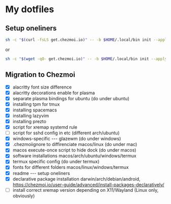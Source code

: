 # My dotfiles

## Setup oneliners

```bash
sh -c "$(curl -fsLS get.chezmoi.io)" -- -b $HOME/.local/bin init --apply --ssh xelorr
```
or
```bash
sh -c "$(wget -qO- get.chezmoi.io)" -- -b $HOME/.local/bin init --apply --ssh xelorr
```

## Migration to Chezmoi

- [x] alacritty font size difference
- [x] alacritty decorations enable for plasma
- [x] separate plasma bindings for ubuntu (do under ubuntu)
- [x] installing tpm for tmux
- [x] installing spacemacs
- [x] installing lazyvim
- [x] installing prezto
- [x] script for xremap systemd rule
- [ ] script for sshd config in etc (different arch/ubuntu)
- [x] windows-specific --- glazewm (do under windows)
- [x] .chezmoiignore to diffirenciate macos/linux (do under mac)
- [x] macos execute-once script to hide dock (do under macos)
- [x] software installations macos/arch/ubuntu/windows/termux
- [x] termux specific config (do under termux)
- [x] fonts for different folders macos/linux/windows/termux
- [x] readme --- setup oneliners
- [x] declarative package installation darwin/arch/debian/android, https://chezmoi.io/user-guide/advanced/install-packages-declaratively/
- [ ] install correct xremap version depending on X11/Wayland (Linux only, obviously)
